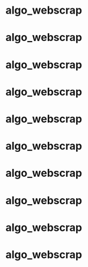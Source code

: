 # algo_webscrap
# algo_webscrap
# algo_webscrap
# algo_webscrap
# algo_webscrap
# algo_webscrap
# algo_webscrap
# algo_webscrap
# algo_webscrap
# algo_webscrap
